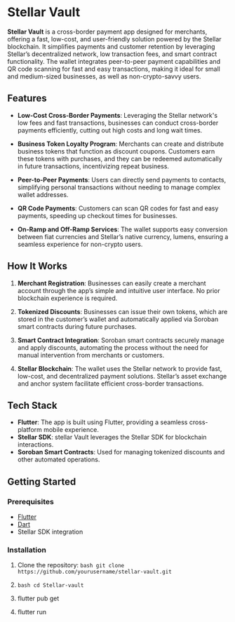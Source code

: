 # Stellar Vault

**Stellar Vault** is a cross-border payment app designed for merchants, offering a fast, low-cost, and user-friendly solution powered by the Stellar blockchain. It simplifies payments and customer retention by leveraging Stellar’s decentralized network, low transaction fees, and smart contract functionality. The wallet integrates peer-to-peer payment capabilities and QR code scanning for fast and easy transactions, making it ideal for small and medium-sized businesses, as well as non-crypto-savvy users.

## Features

- **Low-Cost Cross-Border Payments**: Leveraging the Stellar network's low fees and fast transactions, businesses can conduct cross-border payments efficiently, cutting out high costs and long wait times.
  
- **Business Token Loyalty Program**: Merchants can create and distribute business tokens that function as discount coupons. Customers earn these tokens with purchases, and they can be redeemed automatically in future transactions, incentivizing repeat business.
  
- **Peer-to-Peer Payments**: Users can directly send payments to contacts, simplifying personal transactions without needing to manage complex wallet addresses.

- **QR Code Payments**: Customers can scan QR codes for fast and easy payments, speeding up checkout times for businesses.

- **On-Ramp and Off-Ramp Services**: The wallet supports easy conversion between fiat currencies and Stellar’s native currency, lumens, ensuring a seamless experience for non-crypto users.

## How It Works

1. **Merchant Registration**: Businesses can easily create a merchant account through the app’s simple and intuitive user interface. No prior blockchain experience is required.
   
2. **Tokenized Discounts**: Businesses can issue their own tokens, which are stored in the customer’s wallet and automatically applied via Soroban smart contracts during future purchases.
   
3. **Smart Contract Integration**: Soroban smart contracts securely manage and apply discounts, automating the process without the need for manual intervention from merchants or customers.

4. **Stellar Blockchain**: The wallet uses the Stellar network to provide fast, low-cost, and decentralized payment solutions. Stellar’s asset exchange and anchor system facilitate efficient cross-border transactions.

## Tech Stack

- **Flutter**: The app is built using Flutter, providing a seamless cross-platform mobile experience.
- **Stellar SDK**: stellar Vault leverages the Stellar SDK for blockchain interactions.
- **Soroban Smart Contracts**: Used for managing tokenized discounts and other automated operations.

## Getting Started

### Prerequisites
- [Flutter](https://flutter.dev/docs/get-started/install)
- [Dart](https://dart.dev/get-dart)
- Stellar SDK integration

### Installation

1. Clone the repository:
   ```bash git clone https://github.com/yourusername/stellar-vault.git```

2.  ```bash cd Stellar-vault```
3.  flutter pub get
4.  flutter run



